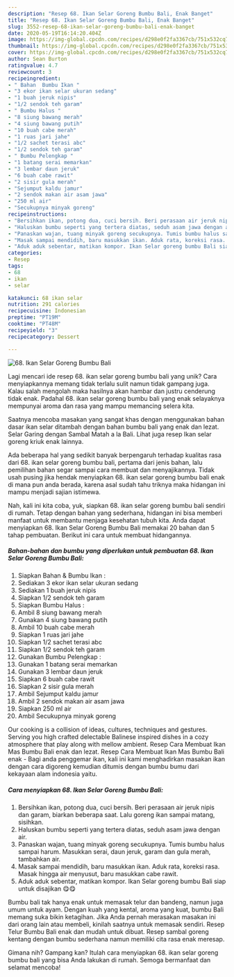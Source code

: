 ```yaml
---
description: "Resep 68. Ikan Selar Goreng Bumbu Bali, Enak Banget"
title: "Resep 68. Ikan Selar Goreng Bumbu Bali, Enak Banget"
slug: 3552-resep-68-ikan-selar-goreng-bumbu-bali-enak-banget
date: 2020-05-19T16:14:20.404Z
image: https://img-global.cpcdn.com/recipes/d298e0f2fa3367cb/751x532cq70/68-ikan-selar-goreng-bumbu-bali-foto-resep-utama.jpg
thumbnail: https://img-global.cpcdn.com/recipes/d298e0f2fa3367cb/751x532cq70/68-ikan-selar-goreng-bumbu-bali-foto-resep-utama.jpg
cover: https://img-global.cpcdn.com/recipes/d298e0f2fa3367cb/751x532cq70/68-ikan-selar-goreng-bumbu-bali-foto-resep-utama.jpg
author: Sean Burton
ratingvalue: 4.7
reviewcount: 3
recipeingredient:
- " Bahan  Bumbu Ikan "
- "3 ekor ikan selar ukuran sedang"
- "1 buah jeruk nipis"
- "1/2 sendok teh garam"
- " Bumbu Halus "
- "8 siung bawang merah"
- "4 siung bawang putih"
- "10 buah cabe merah"
- "1 ruas jari jahe"
- "1/2 sachet terasi abc"
- "1/2 sendok teh garam"
- " Bumbu Pelengkap "
- "1 batang serai memarkan"
- "3 lembar daun jeruk"
- "6 buah cabe rawit"
- "2 sisir gula merah"
- "Sejumput kaldu jamur"
- "2 sendok makan air asam jawa"
- "250 ml air"
- "Secukupnya minyak goreng"
recipeinstructions:
- "Bersihkan ikan, potong dua, cuci bersih. Beri perasaan air jeruk nipis dan garam, biarkan beberapa saat. Lalu goreng ikan sampai matang, sisihkan."
- "Haluskan bumbu seperti yang tertera diatas, seduh asam jawa dengan air."
- "Panaskan wajan, tuang minyak goreng secukupnya. Tumis bumbu halus sampai harum. Masukkan serai, daun jeruk, garam dan gula merah, tambahkan air."
- "Masak sampai mendidih, baru masukkan ikan. Aduk rata, koreksi rasa. Masak hingga air menyusut, baru masukkan cabe rawit."
- "Aduk aduk sebentar, matikan kompor. Ikan Selar goreng bumbu Bali siap untuk disajikan 😋😋"
categories:
- Resep
tags:
- 68
- ikan
- selar

katakunci: 68 ikan selar 
nutrition: 291 calories
recipecuisine: Indonesian
preptime: "PT19M"
cooktime: "PT48M"
recipeyield: "3"
recipecategory: Dessert

---
```



![68. Ikan Selar Goreng Bumbu Bali](https://img-global.cpcdn.com/recipes/d298e0f2fa3367cb/751x532cq70/68-ikan-selar-goreng-bumbu-bali-foto-resep-utama.jpg)

Lagi mencari ide resep 68. ikan selar goreng bumbu bali yang unik? Cara menyiapkannya memang tidak terlalu sulit namun tidak gampang juga. Kalau salah mengolah maka hasilnya akan hambar dan justru cenderung tidak enak. Padahal 68. ikan selar goreng bumbu bali yang enak selayaknya mempunyai aroma dan rasa yang mampu memancing selera kita.

Saatnya mencoba masakan yang sangat khas dengan menggunakan bahan dasar ikan selar ditambah dengan bahan bumbu bali yang enak dan lezat. Selar Garing dengan Sambal Matah a la Bali. Lihat juga resep Ikan selar goreng kriuk enak lainnya.

Ada beberapa hal yang sedikit banyak berpengaruh terhadap kualitas rasa dari 68. ikan selar goreng bumbu bali, pertama dari jenis bahan, lalu pemilihan bahan segar sampai cara membuat dan menyajikannya. Tidak usah pusing jika hendak menyiapkan 68. ikan selar goreng bumbu bali enak di mana pun anda berada, karena asal sudah tahu triknya maka hidangan ini mampu menjadi sajian istimewa.


Nah, kali ini kita coba, yuk, siapkan 68. ikan selar goreng bumbu bali sendiri di rumah. Tetap dengan bahan yang sederhana, hidangan ini bisa memberi manfaat untuk membantu menjaga kesehatan tubuh kita. Anda dapat menyiapkan 68. Ikan Selar Goreng Bumbu Bali memakai 20 bahan dan 5 tahap pembuatan. Berikut ini cara untuk membuat hidangannya.

<!--inarticleads1-->

##### Bahan-bahan dan bumbu yang diperlukan untuk pembuatan 68. Ikan Selar Goreng Bumbu Bali:

1. Siapkan  Bahan &amp; Bumbu Ikan :
1. Sediakan 3 ekor ikan selar ukuran sedang
1. Sediakan 1 buah jeruk nipis
1. Siapkan 1/2 sendok teh garam
1. Siapkan  Bumbu Halus :
1. Ambil 8 siung bawang merah
1. Gunakan 4 siung bawang putih
1. Ambil 10 buah cabe merah
1. Siapkan 1 ruas jari jahe
1. Siapkan 1/2 sachet terasi abc
1. Siapkan 1/2 sendok teh garam
1. Gunakan  Bumbu Pelengkap :
1. Gunakan 1 batang serai memarkan
1. Gunakan 3 lembar daun jeruk
1. Siapkan 6 buah cabe rawit
1. Siapkan 2 sisir gula merah
1. Ambil Sejumput kaldu jamur
1. Ambil 2 sendok makan air asam jawa
1. Siapkan 250 ml air
1. Ambil Secukupnya minyak goreng


Our cooking is a collision of ideas, cultures, techniques and gestures. Serving you high crafted delectable Balinese inspired dishes in a cozy atmosphere that play along with mellow ambient. Resep Cara Membuat Ikan Mas Bumbu Bali enak dan lezat. Resep Cara Membuat Ikan Mas Bumbu Bali enak - Bagi anda penggemar ikan, kali ini kami menghadirkan masakan ikan dengan cara digoreng kemudian ditumis dengan bumbu bumu dari kekayaan alam indonesia yaitu. 

<!--inarticleads2-->

##### Cara menyiapkan 68. Ikan Selar Goreng Bumbu Bali:

1. Bersihkan ikan, potong dua, cuci bersih. Beri perasaan air jeruk nipis dan garam, biarkan beberapa saat. Lalu goreng ikan sampai matang, sisihkan.
1. Haluskan bumbu seperti yang tertera diatas, seduh asam jawa dengan air.
1. Panaskan wajan, tuang minyak goreng secukupnya. Tumis bumbu halus sampai harum. Masukkan serai, daun jeruk, garam dan gula merah, tambahkan air.
1. Masak sampai mendidih, baru masukkan ikan. Aduk rata, koreksi rasa. Masak hingga air menyusut, baru masukkan cabe rawit.
1. Aduk aduk sebentar, matikan kompor. Ikan Selar goreng bumbu Bali siap untuk disajikan 😋😋


Bumbu bali tak hanya enak untuk memasak telur dan bandeng, namun juga umum untuk ayam. Dengan kuah yang kental, aroma yang kuat, bumbu Bali memang suka bikin ketagihan. Jika Anda pernah merasakan masakan ini dari orang lain atau membeli, kinilah saatnya untuk memasak sendiri. Resep Telur Bumbu Bali enak dan mudah untuk dibuat. Resep sambal goreng kentang dengan bumbu sederhana namun memiliki cita rasa enak meresap. 

Gimana nih? Gampang kan? Itulah cara menyiapkan 68. ikan selar goreng bumbu bali yang bisa Anda lakukan di rumah. Semoga bermanfaat dan selamat mencoba!
